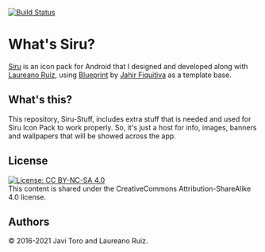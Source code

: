 [![Build Status](https://travis-ci.com/JaviToro/Siru-Stuff.svg?branch=master)](https://travis-ci.com/JaviToro/Siru-Stuff)

# What's Siru?
[Siru](https://play.google.com/store/apps/details?id=com.dotsillustration.siru) is an icon pack for Android that I designed and developed along with [Laureano Ruiz](https://github.com/laureanoruiz), using [Blueprint](https://github.com/jahirfiquitiva/Blueprint) by [Jahir Fiquitiva](https://github.com/jahirfiquitiva) as a template base.

## What's this?
This repository, Siru-Stuff, includes extra stuff that is needed and used for Siru Icon Pack to work properly. So, it's just a host for info, images, banners and wallpapers that will be showed across the app.

## License
[![License: CC BY-NC-SA 4.0](https://img.shields.io/badge/License-CC%20BY--NC--SA%204.0-lightgrey.svg)](https://creativecommons.org/licenses/by-nc-sa/4.0/)  
This content is shared under the CreativeCommons Attribution-ShareAlike 4.0 license.

## Authors
© 2016-2021 Javi Toro and Laureano Ruiz.
